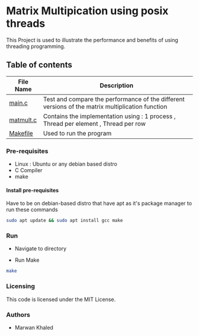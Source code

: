 # Matrix Multipication using posix threads

This Project is used to illustrate the performance and benefits of using threading programming.

## Table of contents

| File Name | Description                                                                                      |
|-----------|--------------------------------------------------------------------------------------------------|
| [main.c](https://github.com/XMaroRadoX/Matrix-Multipication-using-posix-threads/blob/master/main.c)   | Test and compare the performance of the different versions of the matrix multiplication function |
| [matmult.c](https://github.com/XMaroRadoX/Matrix-Multipication-using-posix-threads/blob/master/matmult.c) | Contains the implementation using : 1 process , Thread per element , Thread per row              |
| [Makefile](https://github.com/XMaroRadoX/Matrix-Multipication-using-posix-threads/blob/master/Makefile)  | Used to run the program                                                                          |

### Pre-requisites

* Linux : Ubuntu or any debian based distro
* C Compiler
* make

#### Install pre-requisites

Have to be on debian-based distro that have apt as it's package manager to run these commands

```sh
sudo apt update && sudo apt install gcc make
```

### Run

* Navigate to directory

* Run Make

```sh
make
```

### Licensing

This code is licensed under the MIT License.

### Authors

* Marwan Khaled
